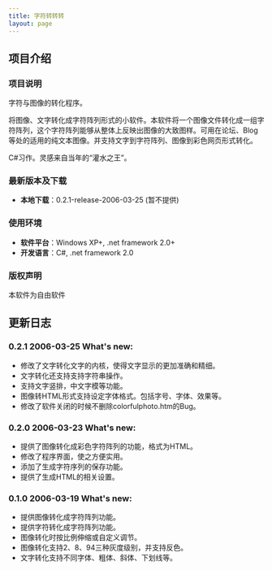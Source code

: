 ```yaml
---
title: 字符转转转
layout: page
---
```


## 项目介绍
### 项目说明
字符与图像的转化程序。

将图像、文字转化成字符阵列形式的小软件。本软件将一个图像文件转化成一组字符阵列，这个字符阵列能够从整体上反映出图像的大致图样。可用在论坛、Blog等处的适用的纯文本图像。并支持文字到字符阵列、图像到彩色网页形式转化。

C#习作。灵感来自当年的“灌水之王”。

### 最新版本及下载
- **本地下载**：0.2.1-release-2006-03-25 (暂不提供)

### 使用环境
- **软件平台**：Windows XP+, .net framework 2.0+
- **开发语言**：C#, .net framework 2.0

### 版权声明
本软件为自由软件

## 更新日志

### 0.2.1 2006-03-25 What's new:
-  修改了文字转化文字的内核，使得文字显示的更加准确和精细。
-  文字转化还支持支持字符串操作。
-  支持文字竖排，中文字模等功能。
-  图像转HTML形式支持设定字体格式。包括字号、字体、效果等。
-  修改了软件关闭的时候不删除colorfulphoto.htm的Bug。

### 0.2.0 2006-03-23 What's new:
-  提供了图像转化成彩色字符阵列的功能，格式为HTML。
-  修改了程序界面，使之方便实用。
-  添加了生成字符序列的保存功能。
-  提供了生成HTML的相关设置。

### 0.1.0 2006-03-19 What's new:
-  提供图像转化成字符阵列功能。
-  提供字符转化成字符阵列功能。
-  图像转化时按比例伸缩或自定义调节。
-  图像转化支持2、8、94三种灰度级别，并支持反色。
-  文字转化支持不同字体、粗体、斜体、下划线等。

